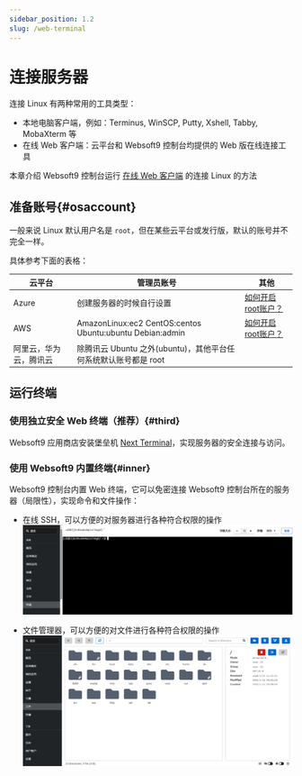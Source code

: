 ```yaml
---
sidebar_position: 1.2
slug: /web-terminal
---
```


# 连接服务器

连接 Linux 有两种常用的工具类型：

- 本地电脑客户端，例如：Terminus, WinSCP, Putty, Xshell, Tabby, MobaXterm 等
- 在线 Web 客户端：云平台和 Websoft9 控制台均提供的 Web 版在线连接工具  

本章介绍 Websoft9 控制台运行 [在线 Web 客户端](./web-terminal) 的连接 Linux 的方法

## 准备账号{#osaccount}

一般来说 Linux 默认用户名是 `root`，但在某些云平台或发行版，默认的账号并不完全一样。  

具体参考下面的表格：  

   |  云平台   |  管理员账号   | 其他|
   | --- | --- | --- |
   |  Azure   |  创建服务器的时候自行设置   | [如何开启root账户？](./azure#enableroot) |
   |  AWS   |  AmazonLinux:ec2  CentOS:centos  Ubuntu:ubuntu  Debian:admin   | [如何开启root账户？](./aws#enableroot)|
   |  阿里云，华为云，腾讯云   |  除腾讯云 Ubuntu 之外(ubuntu)，其他平台任何系统默认账号都是 root  | |


## 运行终端

### 使用独立安全 Web 终端（推荐）{#third}

Websoft9 应用商店安装堡垒机 [Next Terminal](./nextterminal)，实现服务器的安全连接与访问。

### 使用 Websoft9 内置终端{#inner}

Websoft9 控制台内置 Web 终端，它可以免密连接 Websoft9 控制台所在的服务器（局限性），实现命令和文件操作：

- 在线 SSH，可以方便的对服务器进行各种符合权限的操作
   ![](./assets/websoft9-terminal.png) 

- 文件管理器，可以方便的对文件进行各种符合权限的操作
   ![](./assets/websoft9-file.png)






